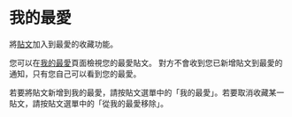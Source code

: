 # 我的最愛

將[貼文](./note)加入到最愛的收藏功能。

您可以在[我的最愛](x-mi-web://my/favorites)頁面檢視您的最愛貼文。
對方不會收到您已新增貼文到最愛的通知，只有您自己可以看到您的最愛。

若要將貼文新增到我的最愛，請按貼文選單中的「我的最愛」。若要取消收藏某一貼文，請按貼文選單中的「從我的最愛移除」。
